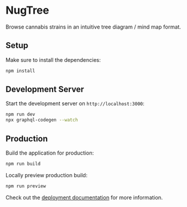 # NugTree

Browse cannabis strains in an intuitive tree diagram / mind map format.

## Setup

Make sure to install the dependencies:

```bash
npm install
```

## Development Server

Start the development server on `http://localhost:3000`:

```bash
npm run dev
npx graphql-codegen --watch
```

## Production

Build the application for production:

```bash
npm run build
```

Locally preview production build:

```bash
npm run preview
```

Check out the [deployment documentation](https://nuxt.com/docs/getting-started/deployment) for more information.

